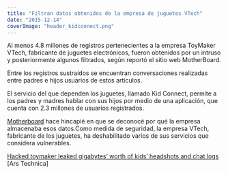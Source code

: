 ```yaml
---
title: "Filtran datos obtenidos de la empresa de juguetes VTech"
date: "2015-12-14"
coverImage: "header_kidconnect.png"
---
```


Al menos 4.8 millones de registros pertenecientes a la empresa ToyMaker VTech, fabricante de juguetes electrónicos, fueron obtenidos por un intruso y posteriormente algunos filtrados, según reportó el sitio web MotherBoard.

Entre los registros sustraídos se encuentran conversaciones realizadas entre padres e hijos usuarios de estos artículos.

El servicio del que dependen los juguetes, llamado Kid Connect, permite a los padres y madres hablar con sus hijos por medio de una aplicación, que cuenta con 2.3 millones de usuarios registrados.

[Motherboard](http://motherboard.vice.com/read/hacker-obtained-childrens-headshots-and-chatlogs-from-toymaker-vtech) hace hincapié en que se deconocé por qué la empresa almacenaba esos datos.Como medida de seguridad, la empresa VTech, fabricante de los juguetes, ha deshabilitado varios de sus servicios que considera vulnerables.

[Hacked toymaker leaked gigabytes’ worth of kids’ headshots and chat logs](http://arstechnica.com/security/2015/11/hacked-toymaker-leaked-gigabytes-worth-of-kids-headshots-and-chat-logs/) \[Ars Technica\]
